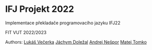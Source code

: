 # IFJ Projekt 2022

Implementace překladače programovacího jazyku IFJ22

FIT VUT 2022/2023

Authors:
[Lukáš Večerka](https://github.com/lukasvecerka23)
[Jáchym Doležal](https://github.com/JachymDolezal)
[Andrej Nešpor](https://github.com/gzvvyx)
[Matej Tomko](https://github.com/noname7571)
